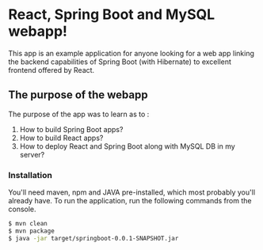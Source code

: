 
# React, Spring Boot and MySQL webapp!

This app is an example application for anyone looking for a web app linking the backend capabilities of Spring Boot (with Hibernate) to excellent frontend offered by React. 

## The purpose of the webapp

The purpose of the app was to learn as to : 

 1. How to build Spring Boot apps?
 2. How to build React apps? 
 3. How to deploy React and Spring Boot along with MySQL DB in my server?

### Installation

You'll need maven, npm and JAVA pre-installed, which most probably you'll already have.  To run the application, run the following commands from the console.

```sh
$ mvn clean
$ mvn package
$ java -jar target/springboot-0.0.1-SNAPSHOT.jar
```
 
